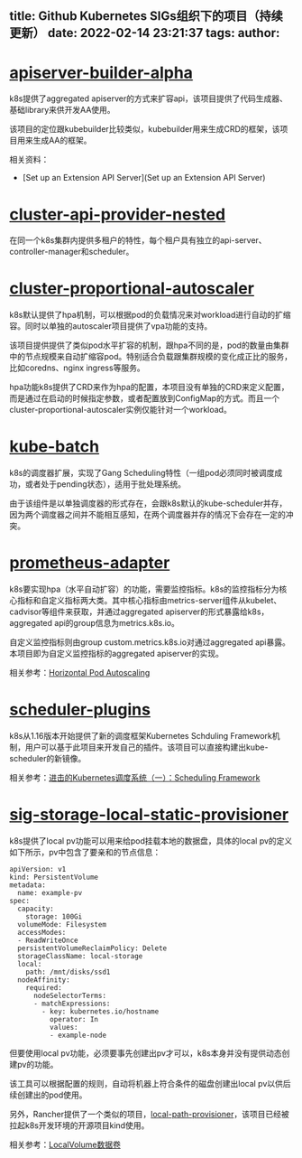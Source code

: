 title: Github Kubernetes SIGs组织下的项目（持续更新）
date: 2022-02-14 23:21:37
tags:
author:
---
# [apiserver-builder-alpha](https://github.com/kubernetes-sigs/apiserver-builder-alpha)

k8s提供了aggregated apiserver的方式来扩容api，该项目提供了代码生成器、基础library来供开发AA使用。

该项目的定位跟kubebuilder比较类似，kubebuilder用来生成CRD的框架，该项目用来生成AA的框架。

相关资料：
- [Set up an Extension API Server](Set up an Extension API Server)

# [cluster-api-provider-nested](https://github.com/kubernetes-sigs/cluster-api-provider-nested/tree/main/virtualcluster?spm=a2c4g.11186623.0.0.23054a15YVTwkg)

在同一个k8s集群内提供多租户的特性，每个租户具有独立的api-server、controller-manager和scheduler。

# [cluster-proportional-autoscaler](https://github.com/kubernetes-sigs/cluster-proportional-autoscaler)


k8s默认提供了hpa机制，可以根据pod的负载情况来对workload进行自动的扩缩容。同时以单独的autoscaler项目提供了vpa功能的支持。

该项目提供提供了类似pod水平扩容的机制，跟hpa不同的是，pod的数量由集群中的节点规模来自动扩缩容pod。特别适合负载跟集群规模的变化成正比的服务，比如coredns、nginx ingress等服务。

hpa功能k8s提供了CRD来作为hpa的配置，本项目没有单独的CRD来定义配置，而是通过在启动的时候指定参数，或者配置放到ConfigMap的方式。而且一个cluster-proportional-autoscaler实例仅能针对一个workload。

# [kube-batch](https://github.com/kubernetes-sigs/kube-batch)

k8s的调度器扩展，实现了Gang Scheduling特性（一组pod必须同时被调度成功，或者处于pending状态），适用于批处理系统。

由于该组件是以单独调度器的形式存在，会跟k8s默认的kube-scheduler并存，因为两个调度器之间并不能相互感知，在两个调度器并存的情况下会存在一定的冲突。


# [prometheus-adapter](https://github.com/kubernetes-sigs/prometheus-adapter)

k8s要实现hpa（水平自动扩容）的功能，需要监控指标。k8s的监控指标分为核心指标和自定义指标两大类。其中核心指标由metrics-server组件从kubelet、cadvisor等组件来获取，并通过aggregated apiserver的形式暴露给k8s，aggregated api的group信息为metrics.k8s.io。

自定义监控指标则由group custom.metrics.k8s.io对通过aggregated api暴露。本项目即为自定义监控指标的aggregated apiserver的实现。

相关参考：[Horizontal Pod Autoscaling](https://kubernetes.io/docs/tasks/run-application/horizontal-pod-autoscale/#support-for-custom-metrics)

# [scheduler-plugins](https://github.com/kubernetes-sigs/scheduler-plugins)

k8s从1.16版本开始提供了新的调度框架Kubernetes Schduling Framework机制，用户可以基于此项目来开发自己的插件。该项目可以直接构建出kube-scheduler的新镜像。

相关参考：[进击的Kubernetes调度系统（一）：Scheduling Framework](https://developer.aliyun.com/article/766273)

# [sig-storage-local-static-provisioner](https://github.com/kubernetes-sigs/sig-storage-local-static-provisioner)

k8s提供了local pv功能可以用来给pod挂载本地的数据盘，具体的local pv的定义如下所示，pv中包含了要亲和的节点信息：

```
apiVersion: v1
kind: PersistentVolume
metadata:
  name: example-pv
spec:
  capacity:
    storage: 100Gi
  volumeMode: Filesystem
  accessModes:
  - ReadWriteOnce
  persistentVolumeReclaimPolicy: Delete
  storageClassName: local-storage
  local:
    path: /mnt/disks/ssd1
  nodeAffinity:
    required:
      nodeSelectorTerms:
      - matchExpressions:
        - key: kubernetes.io/hostname
          operator: In
          values:
          - example-node
```

但要使用local pv功能，必须要事先创建出pv才可以，k8s本身并没有提供动态创建pv的功能。

该工具可以根据配置的规则，自动将机器上符合条件的磁盘创建出local pv以供后续创建出的pod使用。

另外，Rancher提供了一个类似的项目，[local-path-provisioner](https://github.com/rancher/local-path-provisioner)，该项目已经被拉起k8s开发环境的开源项目kind使用。

相关参考：[LocalVolume数据卷](https://help.aliyun.com/document_detail/178475.html)